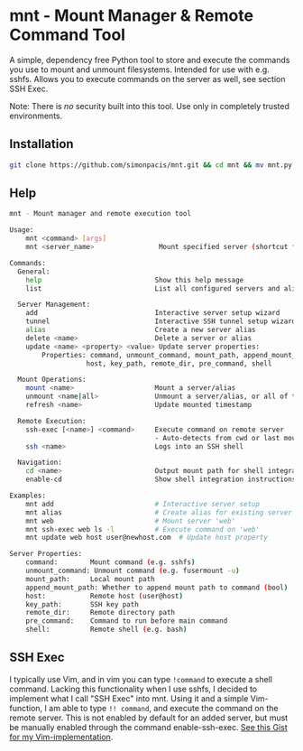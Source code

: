 # mnt - Mount Manager & Remote Command Tool

A simple, dependency free Python tool to store and execute the commands you use to mount and unmount filesystems. Intended for use with e.g. sshfs. Allows you to execute commands on the server as well, see section SSH Exec.

Note: There is *no* security built into this tool. Use only in completely trusted environments.

## Installation
```bash
git clone https://github.com/simonpacis/mnt.git && cd mnt && mv mnt.py /usr/local/bin/mnt && sudo chmod +x /usr/local/bin/mnt
```

## Help 
```bash
mnt - Mount manager and remote execution tool

Usage:
    mnt <command> [args]
    mnt <server_name>                Mount specified server (shortcut for 'mnt mount')

Commands:
  General:
    help                            Show this help message
    list                            List all configured servers and aliases

  Server Management:
    add                             Interactive server setup wizard
    tunnel                          Interactive SSH tunnel setup wizard
    alias                           Create a new server alias
    delete <name>                   Delete a server or alias
    update <name> <property> <value> Update server properties:
        Properties: command, unmount_command, mount_path, append_mount_path,
                   host, key_path, remote_dir, pre_command, shell

  Mount Operations:
    mount <name>                    Mount a server/alias
    unmount <name|all>              Unmount a server/alias, or all of them
    refresh <name>                  Update mounted timestamp

  Remote Execution:
    ssh-exec [<name>] <command>     Execute command on remote server
                                    - Auto-detects from cwd or last mounted
    ssh <name>                      Logs into an SSH shell

  Navigation:
    cd <name>                       Output mount path for shell integration
    enable-cd                       Show shell integration instructions

Examples:
    mnt add                         # Interactive server setup
    mnt alias                       # Create alias for existing server
    mnt web                         # Mount server 'web'
    mnt ssh-exec web ls -l          # Execute command on 'web'
    mnt update web host user@newhost.com  # Update host property

Server Properties:
    command:        Mount command (e.g. sshfs)
    unmount_command: Unmount command (e.g. fusermount -u)
    mount_path:     Local mount path
    append_mount_path: Whether to append mount path to command (bool)
    host:           Remote host (user@host)
    key_path:       SSH key path
    remote_dir:     Remote directory path
    pre_command:    Command to run before main command
    shell:          Remote shell (e.g. bash)
```

## SSH Exec
I typically use Vim, and in vim you can type ```!command``` to execute a shell command. Lacking this functionality when I use sshfs, I decided to implement what I call "SSH Exec" into mnt. Using it and a simple Vim-function, I am able to type ```!! command```, and execute the command on the remote server. This is not enabled by default for an added server, but must be manually enabled through the command enable-ssh-exec. [See this Gist for my Vim-implementation](https://gist.github.com/simonpacis/ac0bf1aa8587a152fa0de27dbdaa4b93).
